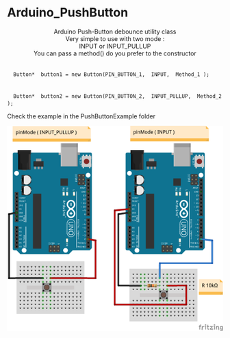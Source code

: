 # Arduino_PushButton
<p align="center">
Arduino Push-Button debounce utility class <br/>
Very simple to use with two mode :  <br/> INPUT or INPUT_PULLUP <br/>
You can pass a method() do you prefer to the constructor</br>
</p>

<div id ="example">
<p>
<code>
  Button*  button1 = new Button(PIN_BUTTON_1,  INPUT,  Method_1 );
</code>
<br/>
<code>
  Button*  button2 = new Button(PIN_BUTTON_2,  INPUT_PULLUP,  Method_2 );
</code>
</p>
</div>

<p>
Check the example in the PushButtonExample folder
</p>

<p align="center">
  <img src="pushButton.png"/>
</p>

